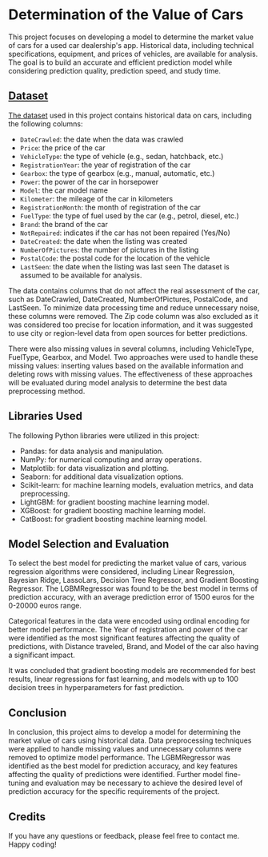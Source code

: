 # Determination of the Value of Cars
This project focuses on developing a model to determine the market value of cars for a used car dealership's app. Historical data, including technical specifications, equipment, and prices of vehicles, are available for analysis. The goal is to build an accurate and efficient prediction model while considering prediction quality, prediction speed, and study time.

## [Dataset](https://drive.google.com/file/d/1gHIGmWYxia9VRdlBPZJlNeR5B6k9iF07/view?usp=share_link)
[The dataset](https://drive.google.com/file/d/1gHIGmWYxia9VRdlBPZJlNeR5B6k9iF07/view?usp=share_link) used in this project contains historical data on cars, including the following columns:

- <code>DateCrawled</code>: the date when the data was crawled
- <code>Price</code>: the price of the car
- <code>VehicleType</code>: the type of vehicle (e.g., sedan, hatchback, etc.)
- <code>RegistrationYear</code>: the year of registration of the car
- <code>Gearbox</code>: the type of gearbox (e.g., manual, automatic, etc.)
- <code>Power</code>: the power of the car in horsepower
- <code>Model</code>: the car model name
- <code>Kilometer</code>: the mileage of the car in kilometers
- <code>RegistrationMonth</code>: the month of registration of the car
- <code>FuelType</code>: the type of fuel used by the car (e.g., petrol, diesel, etc.)
- <code>Brand</code>: the brand of the car
- <code>NotRepaired</code>: indicates if the car has not been repaired (Yes/No)
- <code>DateCreated</code>: the date when the listing was created
- <code>NumberOfPictures</code>: the number of pictures in the listing
- <code>PostalCode</code>: the postal code for the location of the vehicle
- <code>LastSeen</code>: the date when the listing was last seen
The dataset is assumed to be available for analysis.

The data contains columns that do not affect the real assessment of the car, such as DateCrawled, DateCreated, NumberOfPictures, PostalCode, and LastSeen. To minimize data processing time and reduce unnecessary noise, these columns were removed. The Zip code column was also excluded as it was considered too precise for location information, and it was suggested to use city or region-level data from open sources for better predictions.

There were also missing values in several columns, including VehicleType, FuelType, Gearbox, and Model. Two approaches were used to handle these missing values: inserting values based on the available information and deleting rows with missing values. The effectiveness of these approaches will be evaluated during model analysis to determine the best data preprocessing method.

## Libraries Used
The following Python libraries were utilized in this project:

- Pandas: for data analysis and manipulation.
- NumPy: for numerical computing and array operations.
- Matplotlib: for data visualization and plotting.
- Seaborn: for additional data visualization options.
- Scikit-learn: for machine learning models, evaluation metrics, and data preprocessing.
- LightGBM: for gradient boosting machine learning model.
- XGBoost: for gradient boosting machine learning model.
- CatBoost: for gradient boosting machine learning model.

## Model Selection and Evaluation
To select the best model for predicting the market value of cars, various regression algorithms were considered, including Linear Regression, Bayesian Ridge, LassoLars, Decision Tree Regressor, and Gradient Boosting Regressor. The LGBMRegressor was found to be the best model in terms of prediction accuracy, with an average prediction error of 1500 euros for the 0-20000 euros range.

Categorical features in the data were encoded using ordinal encoding for better model performance. The Year of registration and power of the car were identified as the most significant features affecting the quality of predictions, with Distance traveled, Brand, and Model of the car also having a significant impact.

It was concluded that gradient boosting models are recommended for best results, linear regressions for fast learning, and models with up to 100 decision trees in hyperparameters for fast prediction.

## Conclusion
In conclusion, this project aims to develop a model for determining the market value of cars using historical data. Data preprocessing techniques were applied to handle missing values and unnecessary columns were removed to optimize model performance. The LGBMRegressor was identified as the best model for prediction accuracy, and key features affecting the quality of predictions were identified. Further model fine-tuning and evaluation may be necessary to achieve the desired level of prediction accuracy for the specific requirements of the project.

## Credits
If you have any questions or feedback, please feel free to contact me. Happy coding!

